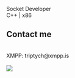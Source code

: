 Socket Developer
<br>
C++ | x86

## Contact me
<br>
XMPP: triptych@xmpp.is
<br>
<br>
<a href="https://github.com/anuraghazra/github-readme-stats"><img align="center" src="https://github-readme-stats.vercel.app/api/top-langs/?username=0xby73&layout=compact&theme=buefy&hide_border=true" /></a> 
